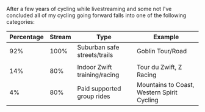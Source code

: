 After a few years of cycling while livestreaming and some not I've concluded all of my cycling going forward falls into one of the following categories:

| Percentage | Stream | Type                         | Example                                    |
| ---------- | ------ | ---------------------------- | ------------------------------------------ |
| 92%        | 100%   | Suburban safe streets/trails | Goblin Tour/Road                           |
|            |        |                              |                                            |
| 14%        | 80%    | Indoor Zwift training/racing | Tour du Zwift, Z Racing                    |
| 4%         | 80%    | Paid supported group rides   | Mountains to Coast, Western Spirit Cycling |
